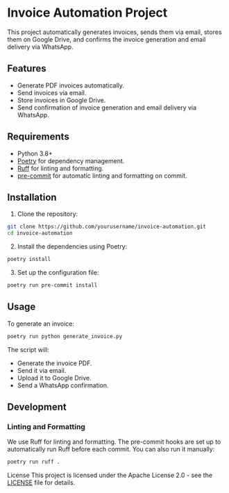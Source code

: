 # Invoice Automation Project

This project automatically generates invoices, sends them via email, stores them on Google Drive, and confirms the invoice generation and email delivery via WhatsApp.

## Features

- Generate PDF invoices automatically.
- Send invoices via email.
- Store invoices in Google Drive.
- Send confirmation of invoice generation and email delivery via WhatsApp.

## Requirements

- Python 3.8+
- [Poetry](https://python-poetry.org/) for dependency management.
- [Ruff](https://beta.ruff.rs/docs/) for linting and formatting.
- [pre-commit](https://pre-commit.com/) for automatic linting and formatting on commit.

## Installation

1. Clone the repository:
```bash
git clone https://github.com/yourusername/invoice-automation.git
cd invoice-automation
```

2. Install the dependencies using Poetry:
```bash
poetry install
```

3. Set up the configuration file:
```bash
poetry run pre-commit install
```

## Usage

To generate an invoice:
```bash
poetry run python generate_invoice.py
```

The script will:

- Generate the invoice PDF.
- Send it via email.
- Upload it to Google Drive.
- Send a WhatsApp confirmation.

## Development

### Linting and Formatting
We use Ruff for linting and formatting. The pre-commit hooks are set up to automatically run Ruff before each commit. You can also run it manually:

```bash
poetry run ruff .
```

License
This project is licensed under the Apache License 2.0 - see the [LICENSE](LICENSE) file for details.
